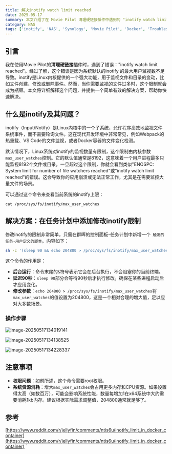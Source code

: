 ```yaml
---
title: 解决inotify watch limit reached
date: 2025-05-17
summary: 本文介绍了在 Movie Pilot 清理硬链接插件中遇到的 "inotify watch limit reached" 错误，解释了 inotify 及其限制，并提供了通过在群晖任务计划中修改 `max_user_watches` 参数来解决此问题的详细步骤。
category: NAS
tags: ['inotify', 'NAS', 'Synology', 'Movie Pilot', 'Docker', 'Troubleshooting']
---
```


## 引言

我在使用Movie Pilot的**清理硬链接**插件时，遇到了错误："inotify watch limit reached"。经过了解，这个错误是因为系统默认的inotify 的最大用户监视数不足导致。inotify是Linux内核提供的一个强大功能，用于监视文件和目录的变动，比如文件创建、修改或删除事件。然而，当你需要监视的文件过多时，这个限制就会成为瓶颈。本文将详细解释这个问题，并提供一个简单有效的解决方案，帮助你快速解决。

## 什么是inotify及其问题？

inotify（Input/Notify）是Linux内核中的一个子系统，允许程序高效地监视文件系统事件，而不需要轮询文件。这在现代开发环境中非常常见，例如Webpack的热重载、VS Code的文件监视，或者Docker容器的文件变化检测。

默认情况下，Linux系统对inotify的监视数量有限制，这个限制由内核参数`max_user_watches`控制。它的默认值通常是8192，这意味着一个用户进程最多只能监视8192个文件或目录。一旦超过这个限制，你就会看到类似"ENOSPC: System limit for number of file watchers reached"或"inotify watch limit reached"的错误。这会导致你的应用崩溃或无法正常工作，尤其是在需要监控大量文件的场景。

可以通过这个命令来查看当前系统的inotify上限：

```shell
cat /proc/sys/fs/inotify/max_user_watches
```

## 解决方案：在任务计划中添加修改inotify限制

修改inotify的限制非常简单，只需在群晖的控制面板-任务计划中新增一个` 触发的任务-用户定义的脚本`。内容如下：

```bash
sh -c '(sleep 90 && echo 204800 > /proc/sys/fs/inotify/max_user_watches)&'
```

这个命令的作用是：

- **后台运行**：命令末尾的`&`符号表示它会在后台执行，不会阻塞你的当前终端。
- **延迟90秒**：`sleep 90`部分会等待90秒后才执行修改。确保在某些进程启动后才应用变化。
- **修改参数**：`echo 204800 > /proc/sys/fs/inotify/max_user_watches`将`max_user_watches`的值设置为204800，这是一个相对合理的增大值，足以应对大多数场景。

### 操作步骤

![image-20250517134019141](https://pic.pollo.live/2025/05/42aabb1d843300979ab1c0acabc6ef74.png)

![image-20250517134138525](https://pic.pollo.live/2025/05/4c954dcc1a175429a13d339b2335cd48.png)

![image-20250517134228337](https://pic.pollo.live/2025/05/38a0764deeac770fba3d4cf45e0325d3.png)

## 注意事项

- **权限问题**：如前所述，这个命令需要root权限。
- **系统资源消耗**：增大`max_user_watches`会占用更多内存和CPU资源。如果设置得太高（如数百万），可能会影响系统性能，数量每增加1在x64系统中大约需要消耗1kb内存。建议根据实际需求调整值，204800通常就足够了。

## 参考

[https://www.reddit.com/r/jellyfin/comments/ntis6u/inotify_limit_in_docker_container](https://www.reddit.com/r/jellyfin/comments/ntis6u/inotify_limit_in_docker_container)
`
